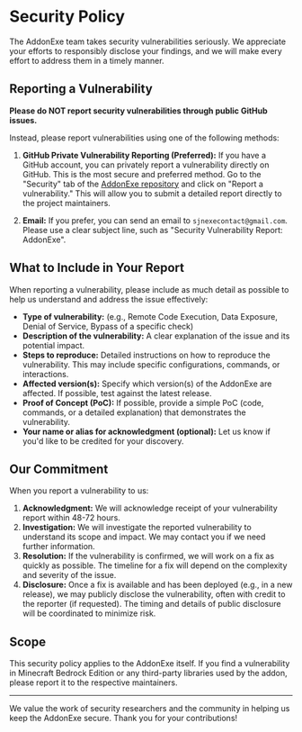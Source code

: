 # Security Policy

The AddonExe team takes security vulnerabilities seriously. We appreciate your efforts to responsibly disclose your findings, and we will make every effort to address them in a timely manner.

## Reporting a Vulnerability

**Please do NOT report security vulnerabilities through public GitHub issues.**

Instead, please report vulnerabilities using one of the following methods:

1.  **GitHub Private Vulnerability Reporting (Preferred):** If you have a GitHub account, you can privately report a vulnerability directly on GitHub. This is the most secure and preferred method. Go to the "Security" tab of the [AddonExe repository](https://github.com/SjnExe/AddonExe) and click on "Report a vulnerability." This will allow you to submit a detailed report directly to the project maintainers.

2.  **Email:** If you prefer, you can send an email to `sjnexecontact@gmail.com`. Please use a clear subject line, such as "Security Vulnerability Report: AddonExe".

## What to Include in Your Report

When reporting a vulnerability, please include as much detail as possible to help us understand and address the issue effectively:

*   **Type of vulnerability:** (e.g., Remote Code Execution, Data Exposure, Denial of Service, Bypass of a specific check)
*   **Description of the vulnerability:** A clear explanation of the issue and its potential impact.
*   **Steps to reproduce:** Detailed instructions on how to reproduce the vulnerability. This may include specific configurations, commands, or interactions.
*   **Affected version(s):** Specify which version(s) of the AddonExe are affected. If possible, test against the latest release.
*   **Proof of Concept (PoC):** If possible, provide a simple PoC (code, commands, or a detailed explanation) that demonstrates the vulnerability.
*   **Your name or alias for acknowledgment (optional):** Let us know if you'd like to be credited for your discovery.

## Our Commitment

When you report a vulnerability to us:

1.  **Acknowledgment:** We will acknowledge receipt of your vulnerability report within 48-72 hours.
2.  **Investigation:** We will investigate the reported vulnerability to understand its scope and impact. We may contact you if we need further information.
3.  **Resolution:** If the vulnerability is confirmed, we will work on a fix as quickly as possible. The timeline for a fix will depend on the complexity and severity of the issue.
4.  **Disclosure:** Once a fix is available and has been deployed (e.g., in a new release), we may publicly disclose the vulnerability, often with credit to the reporter (if requested). The timing and details of public disclosure will be coordinated to minimize risk.

## Scope

This security policy applies to the AddonExe itself. If you find a vulnerability in Minecraft Bedrock Edition or any third-party libraries used by the addon, please report it to the respective maintainers.

---

We value the work of security researchers and the community in helping us keep the AddonExe secure. Thank you for your contributions!

